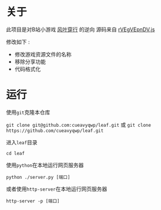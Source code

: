 # 关于

此项目是对B站小游戏 [风叶穿行](https://www.bilibili.com/blackboard/fe/activity-HQjQSdd3L8.html) 的逆向 源码来自 [rVEgVEpnDV.js](https://activity.hdslb.com/blackboard/static/20220615/00979505aec5edd6e5c2f8c096fa0f62/rVEgVEpnDV.js)

修改如下 :
- 修改游戏资源文件的名称
- 移除分享功能
- 代码格式化

# 运行

使用`git`克隆本仓库

`git clone git@github.com:cueavyqwp/leaf.git` 或 `git clone https://github.com/cueavyqwp/leaf.git`

进入`leaf`目录

`cd leaf`

使用`python`在本地运行网页服务器

`python ./server.py [端口]`

或者使用`http-server`在本地运行网页服务器

`http-server -p [端口]`
